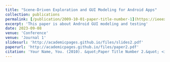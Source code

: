 ```yaml
---
title: "Scene-Driven Exploration and GUI Modeling for Android Apps"
collection: publications
permalink: [/publication/2009-10-01-paper-title-number-1](https://ieeexplore.ieee.org/document/10298411)
excerpt: 'This paper is about Android GUI modeling and testing'
date: 2023-09-08
venue: 'Conference'
venue: 'Journal 1'
slidesurl: 'http://academicpages.github.io/files/slides2.pdf'
paperurl: 'http://academicpages.github.io/files/paper2.pdf'
citation: 'Your Name, You. (2010). &quot;Paper Title Number 2.&quot; <i>Journal 1</i>. 1(2).'
---
```

